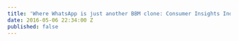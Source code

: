 ```yaml
---
title: 'Where WhatsApp is just another BBM clone: Consumer Insights Indonesia'
date: 2016-05-06 22:34:00 Z
published: false
---
```


